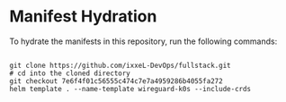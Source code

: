 
# Manifest Hydration

To hydrate the manifests in this repository, run the following commands:

```shell

git clone https://github.com/ixxeL-DevOps/fullstack.git
# cd into the cloned directory
git checkout 7e6f4f01c56555c474c7e7a4959286b4055fa272
helm template . --name-template wireguard-k0s --include-crds
```